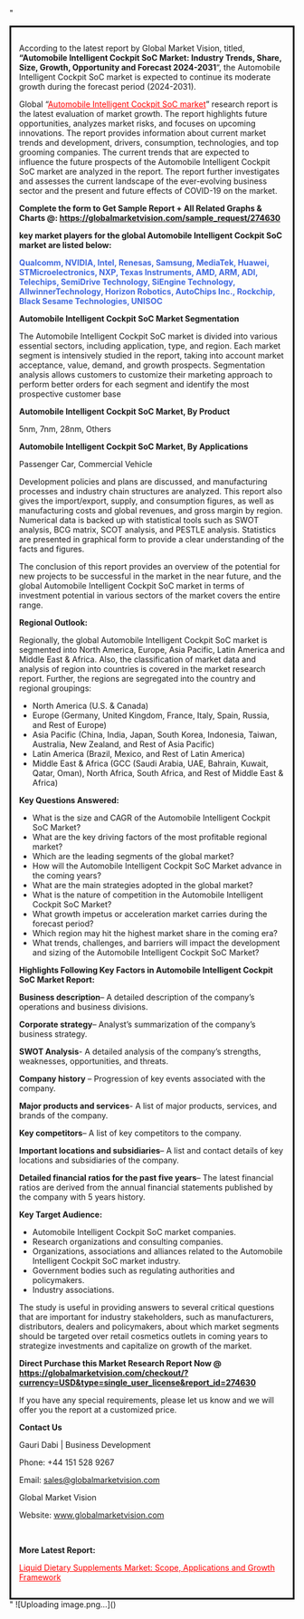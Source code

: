 "<div style='border: 3px solid black; padding: 1em;'>

According to the latest report by Global Market Vision, titled, <strong>“Automobile Intelligent Cockpit SoC Market: Industry Trends, Share, Size, Growth, Opportunity and Forecast 2024-2031</strong>“, the Automobile Intelligent Cockpit SoC market is expected to continue its moderate growth during the forecast period (2024-2031).

Global “<a style='color: #ff0000;' href='https://globalmarketvision.com/reports/global-automobile-intelligent-cockpit-soc-market/274630'>Automobile Intelligent Cockpit SoC market</a>” research report is the latest evaluation of market growth. The report highlights future opportunities, analyzes market risks, and focuses on upcoming innovations. The report provides information about current market trends and development, drivers, consumption, technologies, and top grooming companies. The current trends that are expected to influence the future prospects of the Automobile Intelligent Cockpit SoC market are analyzed in the report. The report further investigates and assesses the current landscape of the ever-evolving business sector and the present and future effects of COVID-19 on the market.

<strong>Complete the form to Get Sample Report + All Related Graphs &amp; Charts @: <a style='color: #ff0000;' href='https://globalmarketvision.com/sample_request/274630?utm_source=linkedinPulse&utm_medium=SN&utm_campaign=SN'><strong>https://globalmarketvision.com/sample_request/274630</strong></a></strong>

<strong>key market players for the global Automobile Intelligent Cockpit SoC market are listed below:</strong>

<strong style='color: #4169e1;'>Qualcomm, NVIDIA, Intel, Renesas, Samsung, MediaTek, Huawei, STMicroelectronics, NXP, Texas Instruments, AMD, ARM, ADI, Telechips, SemiDrive Technology, SiEngine Technology, AllwinnerTechnology, Horizon Robotics, AutoChips Inc., Rockchip, Black Sesame Technologies, UNISOC</strong>

<strong>Automobile Intelligent Cockpit SoC Market Segmentation</strong>

The Automobile Intelligent Cockpit SoC market is divided into various essential sectors, including application, type, and region. Each market segment is intensively studied in the report, taking into account market acceptance, value, demand, and growth prospects. Segmentation analysis allows customers to customize their marketing approach to perform better orders for each segment and identify the most prospective customer base

<strong>Automobile Intelligent Cockpit SoC Market, By Product</strong>

5nm, 7nm, 28nm, Others

<strong>Automobile Intelligent Cockpit SoC Market, By Applications</strong>

Passenger Car, Commercial Vehicle

Development policies and plans are discussed, and manufacturing processes and industry chain structures are analyzed. This report also gives the import/export, supply, and consumption figures, as well as manufacturing costs and global revenues, and gross margin by region. Numerical data is backed up with statistical tools such as SWOT analysis, BCG matrix, SCOT analysis, and PESTLE analysis. Statistics are presented in graphical form to provide a clear understanding of the facts and figures.

The conclusion of this report provides an overview of the potential for new projects to be successful in the market in the near future, and the global Automobile Intelligent Cockpit SoC market in terms of investment potential in various sectors of the market covers the entire range.

<strong>Regional Outlook:</strong>

Regionally, the global Automobile Intelligent Cockpit SoC market is segmented into North America, Europe, Asia Pacific, Latin America and Middle East &amp; Africa. Also, the classification of market data and analysis of region into countries is covered in the market research report. Further, the regions are segregated into the country and regional groupings:
<ul>
  <li>North America (U.S. &amp; Canada)</li>
  <li>Europe (Germany, United Kingdom, France, Italy, Spain, Russia, and Rest of Europe)</li>
  <li>Asia Pacific (China, India, Japan, South Korea, Indonesia, Taiwan, Australia, New Zealand, and Rest of Asia Pacific)</li>
  <li>Latin America (Brazil, Mexico, and Rest of Latin America)</li>
  <li>Middle East &amp; Africa (GCC (Saudi Arabia, UAE, Bahrain, Kuwait, Qatar, Oman), North Africa, South Africa, and Rest of Middle East &amp; Africa)</li>
</ul>
<strong>Key Questions Answered:</strong>
<ul>
  <li>What is the size and CAGR of the Automobile Intelligent Cockpit SoC Market?</li>
  <li>What are the key driving factors of the most profitable regional market?</li>
  <li>Which are the leading segments of the global market?</li>
  <li>How will the Automobile Intelligent Cockpit SoC Market advance in the coming years?</li>
  <li>What are the main strategies adopted in the global market?</li>
  <li>What is the nature of competition in the Automobile Intelligent Cockpit SoC Market?</li>
  <li>What growth impetus or acceleration market carries during the forecast period?</li>
  <li>Which region may hit the highest market share in the coming era?</li>
  <li>What trends, challenges, and barriers will impact the development and sizing of the Automobile Intelligent Cockpit SoC Market?</li>
</ul>
<strong>Highlights Following Key Factors in Automobile Intelligent Cockpit SoC Market Report:</strong>

<strong>Business description</strong>– A detailed description of the company’s operations and business divisions.

<strong>Corporate strategy</strong>– Analyst’s summarization of the company’s business strategy.

<strong>SWOT Analysis</strong>- A detailed analysis of the company’s strengths, weaknesses, opportunities, and threats.

<strong>Company history</strong> – Progression of key events associated with the company.

<strong>Major products and services</strong>- A list of major products, services, and brands of the company.

<strong>Key competitors</strong>– A list of key competitors to the company.

<strong>Important locations and subsidiaries</strong>– A list and contact details of key locations and subsidiaries of the company.

<strong>Detailed financial ratios for the past five years</strong>– The latest financial ratios are derived from the annual financial statements published by the company with 5 years history.

<strong>Key Target Audience:</strong>
<ul>
  <li>Automobile Intelligent Cockpit SoC market companies.</li>
  <li>Research organizations and consulting companies.</li>
  <li>Organizations, associations and alliances related to the Automobile Intelligent Cockpit SoC market industry.</li>
  <li>Government bodies such as regulating authorities and policymakers.</li>
  <li>Industry associations.</li>
</ul>
The study is useful in providing answers to several critical questions that are important for industry stakeholders, such as manufacturers, distributors, dealers and policymakers, about which market segments should be targeted over retail cosmetics outlets in coming years to strategize investments and capitalize on growth of the market.

<strong>Direct Purchase this Market Research Report Now @ </strong><strong><a style='color: #ff0000;' href='https://globalmarketvision.com/checkout/?currency=USD&type=single_user_license&report_id=274630?utm_source=linkedinPulse&utm_medium=SN&utm_campaign=SN'><strong>https://globalmarketvision.com/checkout/?currency=USD&type=single_user_license&report_id=274630</strong></a></strong>

If you have any special requirements, please let us know and we will offer you the report at a customized price.
<p id='ember58' class='ember-view reader-content-blocks__paragraph'><strong>Contact Us</strong></p>
<p id='ember59' class='ember-view reader-content-blocks__paragraph'>Gauri Dabi | Business Development</p>
<p id='ember60' class='ember-view reader-content-blocks__paragraph'>Phone: +44 151 528 9267</p>
Email: <a href='mailto:sales@globalmarketvision.com'>sales@globalmarketvision.com</a>

Global Market Vision

Website: <a href='http://www.globalmarketvision.com'>www.globalmarketvision.com</a>

&nbsp;

<strong>More Latest Report:</strong>

<a style='color: #ff0000;' href='https://medium.com/@nikitadhamdhere4/liquid-dietary-supplements-market-scope-applications-and-growth-framework-2af79f927b82'>Liquid Dietary Supplements Market: Scope, Applications and Growth Framework</a>

</div>"
![Uploading image.png…]()

